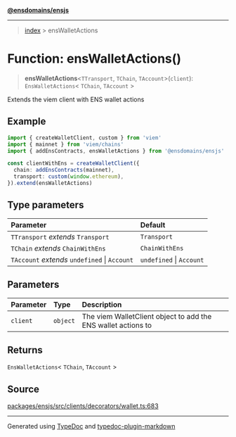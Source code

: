 [**@ensdomains/ensjs**](../README.md)

---

> [index](README.md) > ensWalletActions

# Function: ensWalletActions()

> **ensWalletActions**\<`TTransport`, `TChain`, `TAccount`\>(`client`): `EnsWalletActions`\< `TChain`, `TAccount` \>

Extends the viem client with ENS wallet actions

## Example

```ts
import { createWalletClient, custom } from 'viem'
import { mainnet } from 'viem/chains'
import { addEnsContracts, ensWalletActions } from '@ensdomains/ensjs'

const clientWithEns = createWalletClient({
  chain: addEnsContracts(mainnet),
  transport: custom(window.ethereum),
}).extend(ensWalletActions)
```

## Type parameters

| Parameter                                     | Default                  |
| :-------------------------------------------- | :----------------------- |
| `TTransport` _extends_ `Transport`            | `Transport`              |
| `TChain` _extends_ `ChainWithEns`             | `ChainWithEns`           |
| `TAccount` _extends_ `undefined` \| `Account` | `undefined` \| `Account` |

## Parameters

| Parameter | Type     | Description                                                   |
| :-------- | :------- | :------------------------------------------------------------ |
| `client`  | `object` | The viem WalletClient object to add the ENS wallet actions to |

## Returns

`EnsWalletActions`\< `TChain`, `TAccount` \>

## Source

[packages/ensjs/src/clients/decorators/wallet.ts:683](https://github.com/ensdomains/ensjs-v3/blob/278f5349/packages/ensjs/src/clients/decorators/wallet.ts#L683)

---

Generated using [TypeDoc](https://typedoc.org/) and [typedoc-plugin-markdown](https://www.npmjs.com/package/typedoc-plugin-markdown)
